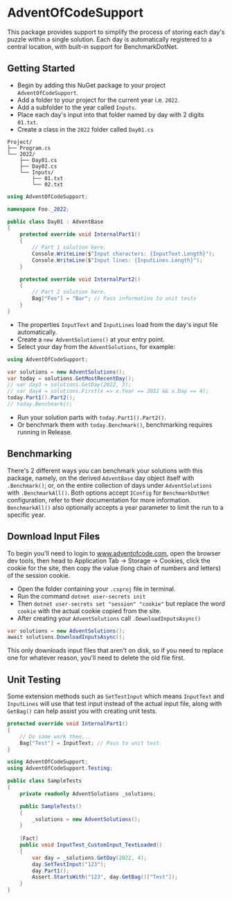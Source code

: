# AdventOfCodeSupport
This package provides support to simplify the process of storing each day's puzzle within a single solution. Each day is automatically registered to a central location, with built-in support for BenchmarkDotNet.
## Getting Started
* Begin by adding this NuGet package to your project `AdventOfCodeSupport`.
* Add a folder to your project for the current year i.e. `2022`.
* Add a subfolder to the year called `Inputs`.
* Place each day's input into that folder named by day with 2 digits `01.txt`.
* Create a class in the `2022` folder called `Day01.cs`
```text
Project/
├── Program.cs
└── 2022/
    ├── Day01.cs
    ├── Day02.cs
    └── Inputs/
        ├── 01.txt
        └── 02.txt
```
```csharp
using AdventOfCodeSupport;

namespace Foo._2022;

public class Day01 : AdventBase
{
    protected override void InternalPart1()
    {
        // Part 1 solution here.
        Console.WriteLine($"Input characters: {InputText.Length}");
        Console.WriteLine($"Input lines: {InputLines.Length}");
    }

    protected override void InternalPart2()
    {
        // Part 2 solution here.
        Bag["Foo"] = "Bar"; // Pass information to unit tests
    }
}
```
* The properties `InputText` and `InputLines` load from the day's input file automatically.
* Create a `new AdventSolutions()` at your entry point.
* Select your day from the `AdventSolutions`, for example:
```csharp
using AdventOfCodeSupport;

var solutions = new AdventSolutions();
var today = solutions.GetMostRecentDay();
// var day3 = solutions.GetDay(2022, 3);
// var day4 = solutions.First(x => x.Year == 2022 && x.Day == 4);
today.Part1().Part2();
// today.Benchmark();
```
* Run your solution parts with `today.Part1().Part2()`.
* Or benchmark them with `today.Benchmark()`, benchmarking requires running in Release.

## Benchmarking
There's 2 different ways you can benchmark your solutions with this package,
namely, on the derived `AdventBase` day object itself with `.Benchmark()`; or,
on the entire collection of days under `AdventSolutions` with `.BenchmarkAll()`.
Both options accept `IConfig` for `BenchmarkDotNet` configuration, refer to their
documentation for more information. `BenchmarkAll()` also optionally accepts a
year parameter to limit the run to a specific year.

## Download Input Files
To begin you'll need to login to www.adventofcode.com, open the browser dev tools,
then head to Application Tab -> Storage -> Cookies, click the cookie for the site,
then copy the value (long chain of numbers and letters) of the session cookie.

* Open the folder containing your `.csproj` file in terminal.
* Run the command `dotnet user-secrets init`
* Then `dotnet user-secrets set "session" "cookie"` but replace the word `cookie`
with the actual cookie copied from the site.
* After creating your `AdventSolutions` call `.DownloadInputsAsync()`
```csharp
var solutions = new AdventSolutions();
await solutions.DownloadInputsAsync();
```
This only downloads input files that aren't on disk, so if you need to replace
one for whatever reason, you'll need to delete the old file first.

## Unit Testing
Some extension methods such as `SetTestInput` which means `InputText` and 
`InputLines` will use that test input instead of the actual input file,
along with `GetBag()` can help assist you with creating unit tests.
```csharp
protected override void InternalPart1()
{
    // Do some work then...
    Bag["Test"] = InputText; // Pass to unit test.
}
```
```csharp
using AdventOfCodeSupport;
using AdventOfCodeSupport.Testing;

public class SampleTests
{
    private readonly AdventSolutions _solutions;

    public SampleTests()
    {
        _solutions = new AdventSolutions();
    }
    
    [Fact]
    public void InputTest_CustomInput_TextLoaded()
    {
        var day = _solutions.GetDay(2022, 4);
        day.SetTestInput("123");
        day.Part1();
        Assert.StartsWith("123", day.GetBag()["Test"]);
    }
}
```